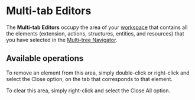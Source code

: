# Multi-tab Editors

The **Multi-tab Editors** occupy the area of your [workspace](https://github.com/danielmarquespt/docs-product/tree/e7ea3f444d5129dab245c69ab72ae091554bc4fb/src/ref/integration-studio/workspace.md%3E) that contains all the elements \(extension, actions, structures, entities, and resources\) that you have selected in the [Multi-tree Navigator](https://github.com/danielmarquespt/docs-product/tree/e7ea3f444d5129dab245c69ab72ae091554bc4fb/src/ref/integration-studio/multi-tree-navigator.md%3E).

## Available operations

To remove an element from this area, simply double-click or right-click and select the Close option, on the tab that corresponds to that element.

To clear this area, simply right-click and select the Close All option.

